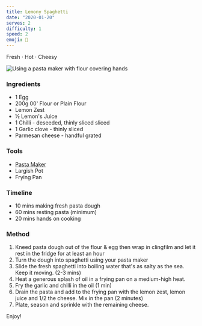 ```yaml
---
title: Lemony Spaghetti
date: "2020-01-20"
serves: 2
difficulty: 1
speed: 2
emoji: 🍋
---
```


Fresh &sdot; Hot &sdot; Cheesy

![Using a pasta maker with flour covering hands](https://source.unsplash.com/4nXkhLCrkLo/1400x600)

### Ingredients

- 1 Egg
- 200g 00' Flour or Plain Flour
- Lemon Zest
- ½ Lemon's Juice
- 1 Chilli - deseeded, thinly sliced sliced
- 1 Garlic clove - thinly sliced
- Parmesan cheese - handful grated

### Tools

- [Pasta Maker](https://smile.amazon.co.uk/s?k=pasta+maker&i=kitchen&ref=nb_sb_noss_1)
- Largish Pot
- Frying Pan

### Timeline

- 10 mins making fresh pasta dough
- 60 mins resting pasta (minimum)
- 20 mins hands on cooking

### Method

1. Kneed pasta dough out of the flour &amp; egg then wrap in clingfilm and let it rest in the fridge for at least an hour
2. Turn the dough into spaghetti using your pasta maker
3. Slide the fresh spaghetti into boiling water that's as salty as the sea. Keep it moving. (2-3 mins)
4. Heat a generous splash of oil in a frying pan on a medium-high heat.
5. Fry the garlic and chilli in the oil (1 min)
6. Drain the pasta and add to the frying pan with the lemon zest, lemon juice and 1/2 the cheese. Mix in the pan (2 minutes)
7. Plate, season and sprinkle with the remaining cheese.

Enjoy!
